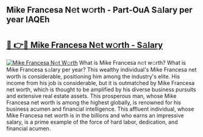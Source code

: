 ## Mike Francesa N𝚎t w𝚘rth - Part-OuA S𝚊lary per year lAQEh

# <h2><a href="http://gc41bsv.nevu.top/?p=Mike+Francesa">🔗 👉🔴 Mike Francesa N𝚎t w𝚘rth - S𝚊lary</a></h2>

[![Mike Francesa N𝚎t W𝚘rth](https://i.imgur.com/Oavwk0R.jpeg)](http://gc41bsv.nevu.top/?p=Mike+Francesa)
What is Mike Francesa n𝚎t w𝚘rth? What is Mike Francesa s𝚊lary per year?
This wealthy individual's Mike Francesa net worth is considerable, positioning him among the industry's elite. His income from his job is considerable, but it is outmatched by Mike Francesa net worth, which is thought to be amplified by his diverse business pursuits and extensive real estate assets. This prosperous man, whose Mike Francesa net worth is among the highest globally, is renowned for his business acumen and financial intelligence. This affluent individual, whose Mike Francesa net worth is in the billions and who earns an impressive salary, is a prime example of the force of hard labor, dedication, and financial acumen.
